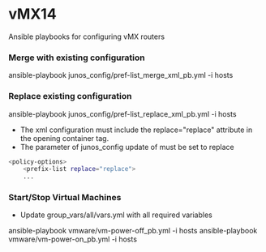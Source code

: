 # vMX14
Ansible playbooks for configuring vMX routers


### Merge with existing configuration

ansible-playbook junos_config/pref-list_merge_xml_pb.yml -i hosts


### Replace existing configuration

ansible-playbook junos_config/pref-list_replace_xml_pb.yml -i hosts

- The xml configuration must include the replace="replace" attribute in the opening container tag.
- The parameter of junos_config update of must be set to replace    

```sh
<policy-options>
    <prefix-list replace="replace">
    ...
```

### Start/Stop Virtual Machines
- Update group_vars/all/vars.yml with all required variables

ansible-playbook vmware/vm-power-off_pb.yml -i hosts
ansible-playbook vmware/vm-power-on_pb.yml -i hosts